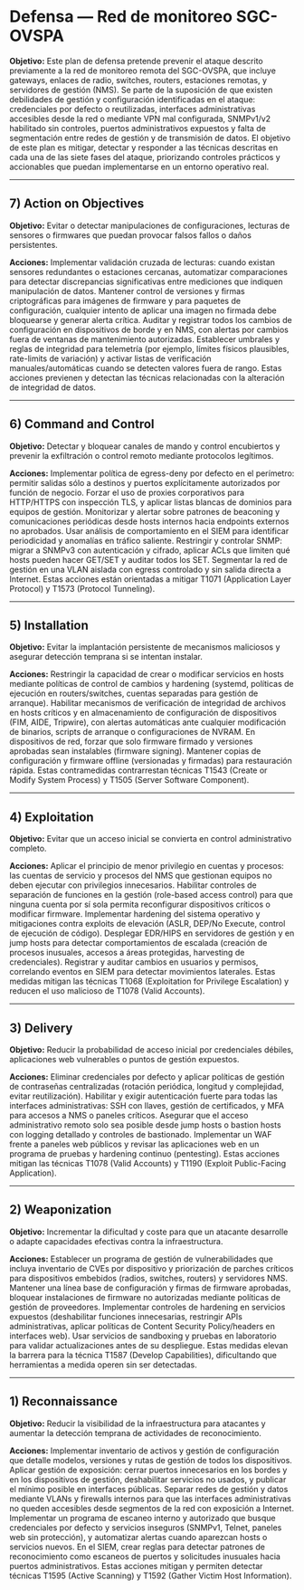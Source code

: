# Defensa — Red de monitoreo SGC-OVSPA

**Objetivo:** Este plan de defensa pretende prevenir el ataque descrito previamente a la red de monitoreo remota del SGC-OVSPA, que incluye gateways, enlaces de radio, switches, routers, estaciones remotas, y servidores de gestión (NMS). Se parte de la suposición de que existen debilidades de gestión y configuración identificadas en el ataque: credenciales por defecto o reutilizadas, interfaces administrativas accesibles desde la red o mediante VPN mal configurada, SNMPv1/v2 habilitado sin controles, puertos administrativos expuestos y falta de segmentación entre redes de gestión y de transmisión de datos. El objetivo de este plan es mitigar, detectar y responder a las técnicas descritas en cada una de las siete fases del ataque, priorizando controles prácticos y accionables que puedan implementarse en un entorno operativo real.

---

## 7) Action on Objectives

**Objetivo:** Evitar o detectar manipulaciones de configuraciones, lecturas de sensores o firmwares que puedan provocar falsos fallos o daños persistentes.

**Acciones:** Implementar validación cruzada de lecturas: cuando existan sensores redundantes o estaciones cercanas, automatizar comparaciones para detectar discrepancias significativas entre mediciones que indiquen manipulación de datos. Mantener control de versiones y firmas criptográficas para imágenes de firmware y para paquetes de configuración, cualquier intento de aplicar una imagen no firmada debe bloquearse y generar alerta crítica. Auditar y registrar todos los cambios de configuración en dispositivos de borde y en NMS, con alertas por cambios fuera de ventanas de mantenimiento autorizadas. Establecer umbrales y reglas de integridad para telemetría (por ejemplo, límites físicos plausibles, rate-limits de variación) y activar listas de verificación manuales/automáticas cuando se detecten valores fuera de rango. Estas acciones previenen y detectan las técnicas relacionadas con la alteración de integridad de datos.

---

## 6) Command and Control

**Objetivo:** Detectar y bloquear canales de mando y control encubiertos y prevenir la exfiltración o control remoto mediante protocolos legítimos.

**Acciones:** Implementar política de egress-deny por defecto en el perímetro: permitir salidas sólo a destinos y puertos explícitamente autorizados por función de negocio. Forzar el uso de proxies corporativos para HTTP/HTTPS con inspección TLS, y aplicar listas blancas de dominios para equipos de gestión. Monitorizar y alertar sobre patrones de beaconing y comunicaciones periódicas desde hosts internos hacia endpoints externos no aprobados. Usar análisis de comportamiento en el SIEM para identificar periodicidad y anomalías en tráfico saliente. Restringir y controlar SNMP: migrar a SNMPv3 con autenticación y cifrado, aplicar ACLs que limiten qué hosts pueden hacer GET/SET y auditar todos los SET. Segmentar la red de gestión en una VLAN aislada con egress controlado y sin salida directa a Internet. Estas acciones están orientadas a mitigar T1071 (Application Layer Protocol) y T1573 (Protocol Tunneling).

---

## 5) Installation 

**Objetivo:** Evitar la implantación persistente de mecanismos maliciosos y asegurar detección temprana si se intentan instalar.

**Acciones:** Restringir la capacidad de crear o modificar servicios en hosts mediante políticas de control de cambios y hardening (systemd, políticas de ejecución en routers/switches, cuentas separadas para gestión de arranque). Habilitar mecanismos de verificación de integridad de archivos en hosts críticos y en almacenamiento de configuración de dispositivos (FIM, AIDE, Tripwire), con alertas automáticas ante cualquier modificación de binarios, scripts de arranque o configuraciones de NVRAM. En dispositivos de red, forzar que solo firmware firmado y versiones aprobadas sean instalables (firmware signing). Mantener copias de configuración y firmware offline (versionadas y firmadas) para restauración rápida. Estas contramedidas contrarrestan técnicas T1543 (Create or Modify System Process) y T1505 (Server Software Component).

---

## 4) Exploitation 

**Objetivo:** Evitar que un acceso inicial se convierta en control administrativo completo.

**Acciones:** Aplicar el principio de menor privilegio en cuentas y procesos: las cuentas de servicio y procesos del NMS que gestionan equipos no deben ejecutar con privilegios innecesarios. Habilitar controles de separación de funciones en la gestión (role-based access control) para que ninguna cuenta por sí sola permita reconfigurar dispositivos críticos o modificar firmware. Implementar hardening del sistema operativo y mitigaciones contra exploits de elevación (ASLR, DEP/No Execute, control de ejecución de código). Desplegar EDR/HIPS en servidores de gestión y en jump hosts para detectar comportamientos de escalada (creación de procesos inusuales, accesos a áreas protegidas, harvesting de credenciales). Registrar y auditar cambios en usuarios y permisos, correlando eventos en SIEM para detectar movimientos laterales. Estas medidas mitigan las técnicas T1068 (Exploitation for Privilege Escalation) y reducen el uso malicioso de T1078 (Valid Accounts).

---

## 3) Delivery 

**Objetivo:** Reducir la probabilidad de acceso inicial por credenciales débiles, aplicaciones web vulnerables o puntos de gestión expuestos.

**Acciones:** Eliminar credenciales por defecto y aplicar políticas de gestión de contraseñas centralizadas (rotación periódica, longitud y complejidad, evitar reutilización). Habilitar y exigir autenticación fuerte para todas las interfaces administrativas: SSH con llaves, gestión de certificados, y MFA para accesos a NMS o paneles críticos. Asegurar que el acceso administrativo remoto solo sea posible desde jump hosts o bastion hosts con logging detallado y controles de bastionado. Implementar un WAF frente a paneles web públicos y revisar las aplicaciones web en un programa de pruebas y hardening continuo (pentesting). Estas acciones mitigan las técnicas T1078 (Valid Accounts) y T1190 (Exploit Public-Facing Application).


---

## 2) Weaponization 

**Objetivo:** Incrementar la dificultad y coste para que un atacante desarrolle o adapte capacidades efectivas contra la infraestructura.

**Acciones:** Establecer un programa de gestión de vulnerabilidades que incluya inventario de CVEs por dispositivo y priorización de parches críticos para dispositivos embebidos (radios, switches, routers) y servidores NMS. Mantener una línea base de configuración y firmas de firmware aprobadas, bloquear instalaciones de firmware no autorizadas mediante políticas de gestión de proveedores. Implementar controles de hardening en servicios expuestos (deshabilitar funciones innecesarias, restringir APIs administrativas, aplicar políticas de Content Security Policy/headers en interfaces web). Usar servicios de sandboxing y pruebas en laboratorio para validar actualizaciones antes de su despliegue. Estas medidas elevan la barrera para la técnica T1587 (Develop Capabilities), dificultando que herramientas a medida operen sin ser detectadas.

---

## 1) Reconnaissance 

**Objetivo:** Reducir la visibilidad de la infraestructura para atacantes y aumentar la detección temprana de actividades de reconocimiento.

**Acciones:** Implementar inventario de activos y gestión de configuración que detalle modelos, versiones y rutas de gestión de todos los dispositivos. Aplicar gestión de exposición: cerrar puertos innecesarios en los bordes y en los dispositivos de gestión, deshabilitar servicios no usados, y publicar el mínimo posible en interfaces públicas. Separar redes de gestión y datos mediante VLANs y firewalls internos para que las interfaces administrativas no queden accesibles desde segmentos de la red con exposición a Internet. Implementar un programa de escaneo interno y autorizado que busque credenciales por defecto y servicios inseguros (SNMPv1, Telnet, paneles web sin protección), y automatizar alertas cuando aparezcan hosts o servicios nuevos. En el SIEM, crear reglas para detectar patrones de reconocimiento como escaneos de puertos y solicitudes inusuales hacia puertos administrativos. Estas acciones mitigan y permiten detectar técnicas T1595 (Active Scanning) y T1592 (Gather Victim Host Information).
